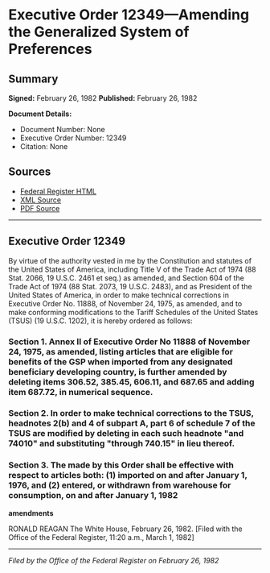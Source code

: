 # Executive Order 12349—Amending the Generalized System of Preferences

## Summary

**Signed:** February 26, 1982
**Published:** February 26, 1982

**Document Details:**
- Document Number: None
- Executive Order Number: 12349
- Citation: None

## Sources
- [Federal Register HTML](https://www.presidency.ucsb.edu/documents/executive-order-12349-amending-the-generalized-system-preferences)
- [XML Source](None)
- [PDF Source](None)

---

## Executive Order 12349

By virtue of the authority vested in me by the Constitution and statutes of the United States of America, including Title V of the Trade Act of 1974 (88 Stat. 2066, 19 U.S.C. 2461 et seq.) as amended, and Section 604 of the Trade Act of 1974 (88 Stat. 2073, 19 U.S.C. 2483), and as President of the United States of America, in order to make technical corrections in Executive Order No. 11888, of November 24, 1975, as amended, and to make conforming modifications to the Tariff Schedules of the United States (TSUS) (19 U.S.C. 1202), it is hereby ordered as follows:
### Section 1. Annex II of Executive Order No 11888 of November 24, 1975, as amended, listing articles that are eligible for benefits of the GSP when imported from any designated beneficiary developing country, is further amended by deleting items 306.52, 385.45, 606.11, and 687.65 and adding item 687.72, in numerical sequence.

### Section 2. In order to make technical corrections to the TSUS, headnotes 2(b) and 4 of subpart A, part 6 of schedule 7 of the TSUS are modified by deleting in each such headnote "and 74010" and substituting "through 740.15" in lieu thereof.

### Section 3. The  made by this Order shall be effective with respect to articles both: (1) imported on and after January 1, 1976, and (2) entered, or withdrawn from warehouse for consumption, on and after January 1, 1982

**amendments**

RONALD REAGAN
The White House,
February 26, 1982.
[Filed with the Office of the Federal Register, 11:20 a.m., March 1, 1982]

---

*Filed by the Office of the Federal Register on February 26, 1982*
